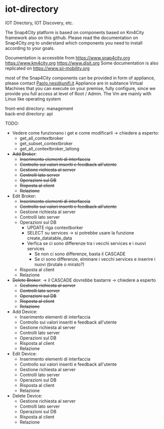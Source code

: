 # iot-directory

IOT Directory, IOT Discovery, etc.

The Snap4City platform is based on components based on Km4City framework also on this github. 
Please read the documentation on Snap4City.org to understand which components you need to install 
according to your goals.

Documentation is accessible from https://www.snap4city.org https://www.km4city.org 
https://www.disit.org Some documentation is also replicated on https://www.sii-mobility.org

most of the Snap4City components can be provided in form of appliance, please contact Paolo.nesi@unifi.it 
Appliance are in subtance Virtual Machines that you can execute on your premise, fully configure, 
since we provide you full access at level of Root / Admin. The Vm are mainly with Linux like operating system

front-end directory: management </br>
back-end directory: api

TODO:
- Vedere come funzionano i get e come modificarli -> chiedere a esperto:
    - get_all_contextbroker
    - get_subset_contextbroker
    - get_all_contextbroker_latlong
- ~~Add Broker~~:
    - ~~Inserimento elementi di interfaccia~~
    - ~~Controllo sui valori inseriti e feedback all'utente~~
    - ~~Gestione richiesta al server~~
    - ~~Controlli lato server~~
    - ~~Operazioni sul DB~~
    - ~~Risposta al client~~
    - ~~Relazione~~
- Edit Broker:
    - ~~Inserimento elementi di interfaccia~~
    - ~~Controllo sui valori inseriti e feedback all'utente~~
    - Gestione richiesta al server
    - Controlli lato server
    - Operazioni sul DB
        - UPDATE riga contextborker
        - SELECT su services -> si potrebbe usare la funzione create_datatable_data
        - Verfica se ci sono differenze tra i vecchi services e i nuovi services
            - Se non ci sono differenze, basta il CASCADE
            - Se ci sono differenze, elminare i vecchi services e inserire i nuovi (brutale o mirato?)
    - Risposta al client
    - Relazione
- ~~Delete Broker~~: -> il CASCADE dovrebbe bastarre -> chiedere a esperto
    - ~~Gestione richiesta al server~~
    - ~~Controlli lato server~~
    - ~~Operazioni sul DB~~
    - ~~Risposta al client~~
    - ~~Relazione~~
- Add Device:
    - Inserimento elementi di interfaccia
    - Controllo sui valori inseriti e feedback all'utente
    - Gestione richiesta al server
    - Controlli lato server
    - Operazioni sul DB
    - Risposta al client
    - Relazione
- Edit Device:
    - Inserimento elementi di interfaccia
    - Controllo sui valori inseriti e feedback all'utente
    - Gestione richiesta al server
    - Controlli lato server
    - Operazioni sul DB
    - Risposta al client
    - Relazione
- Delete Device:
    - Gestione richiesta al server
    - Controlli lato server
    - Operazioni sul DB
    - Risposta al client
    - Relazione